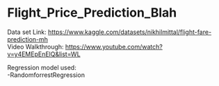 # Flight_Price_Prediction_Blah

Data set Link: https://www.kaggle.com/datasets/nikhilmittal/flight-fare-prediction-mh     <br>
Video Walkthrough: https://www.youtube.com/watch?v=y4EMEpEnElQ&list=WL          
        
Regression model used:   
-RandomforrestRegression